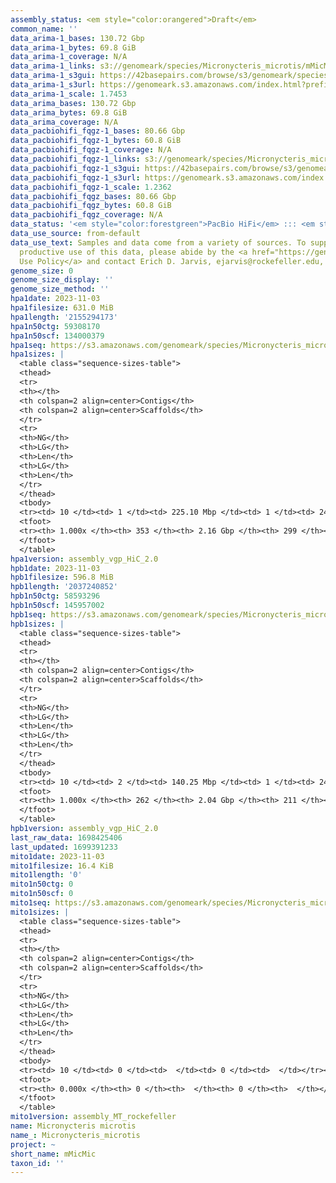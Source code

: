 ```yaml
---
assembly_status: <em style="color:orangered">Draft</em>
common_name: ''
data_arima-1_bases: 130.72 Gbp
data_arima-1_bytes: 69.8 GiB
data_arima-1_coverage: N/A
data_arima-1_links: s3://genomeark/species/Micronycteris_microtis/mMicMic1/genomic_data/arima/<br>
data_arima-1_s3gui: https://42basepairs.com/browse/s3/genomeark/species/Micronycteris_microtis/mMicMic1/genomic_data/arima/
data_arima-1_s3url: https://genomeark.s3.amazonaws.com/index.html?prefix=species/Micronycteris_microtis/mMicMic1/genomic_data/arima/
data_arima-1_scale: 1.7453
data_arima_bases: 130.72 Gbp
data_arima_bytes: 69.8 GiB
data_arima_coverage: N/A
data_pacbiohifi_fqgz-1_bases: 80.66 Gbp
data_pacbiohifi_fqgz-1_bytes: 60.8 GiB
data_pacbiohifi_fqgz-1_coverage: N/A
data_pacbiohifi_fqgz-1_links: s3://genomeark/species/Micronycteris_microtis/mMicMic1/genomic_data/pacbio_hifi/<br>
data_pacbiohifi_fqgz-1_s3gui: https://42basepairs.com/browse/s3/genomeark/species/Micronycteris_microtis/mMicMic1/genomic_data/pacbio_hifi/
data_pacbiohifi_fqgz-1_s3url: https://genomeark.s3.amazonaws.com/index.html?prefix=species/Micronycteris_microtis/mMicMic1/genomic_data/pacbio_hifi/
data_pacbiohifi_fqgz-1_scale: 1.2362
data_pacbiohifi_fqgz_bases: 80.66 Gbp
data_pacbiohifi_fqgz_bytes: 60.8 GiB
data_pacbiohifi_fqgz_coverage: N/A
data_status: '<em style="color:forestgreen">PacBio HiFi</em> ::: <em style="color:forestgreen">Arima</em>'
data_use_source: from-default
data_use_text: Samples and data come from a variety of sources. To support fair and
  productive use of this data, please abide by the <a href="https://genome10k.soe.ucsc.edu/data-use-policies/">Data
  Use Policy</a> and contact Erich D. Jarvis, ejarvis@rockefeller.edu, with any questions.
genome_size: 0
genome_size_display: ''
genome_size_method: ''
hpa1date: 2023-11-03
hpa1filesize: 631.0 MiB
hpa1length: '2155294173'
hpa1n50ctg: 59308170
hpa1n50scf: 134000379
hpa1seq: https://s3.amazonaws.com/genomeark/species/Micronycteris_microtis/mMicMic1/assembly_vgp_HiC_2.0/mMicMic1.HiC.hap1.20231103.fasta.gz
hpa1sizes: |
  <table class="sequence-sizes-table">
  <thead>
  <tr>
  <th></th>
  <th colspan=2 align=center>Contigs</th>
  <th colspan=2 align=center>Scaffolds</th>
  </tr>
  <tr>
  <th>NG</th>
  <th>LG</th>
  <th>Len</th>
  <th>LG</th>
  <th>Len</th>
  </tr>
  </thead>
  <tbody>
  <tr><td> 10 </td><td> 1 </td><td> 225.10 Mbp </td><td> 1 </td><td> 241.78 Mbp </td></tr><tr><td> 20 </td><td> 3 </td><td> 119.89 Mbp </td><td> 2 </td><td> 238.03 Mbp </td></tr><tr><td> 30 </td><td> 5 </td><td> 91.07 Mbp </td><td> 3 </td><td> 220.70 Mbp </td></tr><tr><td> 40 </td><td> 8 </td><td> 78.14 Mbp </td><td> 4 </td><td> 190.54 Mbp </td></tr><tr style="background-color:#cccccc;"><td> 50 </td><td> 11 </td><td style="background-color:#88ff88;"> 59.31 Mbp </td><td> 6 </td><td style="background-color:#88ff88;"> 134.00 Mbp </td></tr><tr><td> 60 </td><td> 15 </td><td> 45.28 Mbp </td><td> 7 </td><td> 125.64 Mbp </td></tr><tr><td> 70 </td><td> 20 </td><td> 38.19 Mbp </td><td> 9 </td><td> 97.10 Mbp </td></tr><tr><td> 80 </td><td> 27 </td><td> 26.42 Mbp </td><td> 12 </td><td> 56.98 Mbp </td></tr><tr><td> 90 </td><td> 36 </td><td> 18.38 Mbp </td><td> 16 </td><td> 45.79 Mbp </td></tr><tr><td> 100 </td><td> 353 </td><td> 12.37 Kbp </td><td> 299 </td><td> 12.37 Kbp </td></tr></tbody>
  <tfoot>
  <tr><th> 1.000x </th><th> 353 </th><th> 2.16 Gbp </th><th> 299 </th><th> 2.16 Gbp </th></tr>
  </tfoot>
  </table>
hpa1version: assembly_vgp_HiC_2.0
hpb1date: 2023-11-03
hpb1filesize: 596.8 MiB
hpb1length: '2037240852'
hpb1n50ctg: 58593296
hpb1n50scf: 145957002
hpb1seq: https://s3.amazonaws.com/genomeark/species/Micronycteris_microtis/mMicMic1/assembly_vgp_HiC_2.0/mMicMic1.HiC.hap2.20231103.fasta.gz
hpb1sizes: |
  <table class="sequence-sizes-table">
  <thead>
  <tr>
  <th></th>
  <th colspan=2 align=center>Contigs</th>
  <th colspan=2 align=center>Scaffolds</th>
  </tr>
  <tr>
  <th>NG</th>
  <th>LG</th>
  <th>Len</th>
  <th>LG</th>
  <th>Len</th>
  </tr>
  </thead>
  <tbody>
  <tr><td> 10 </td><td> 2 </td><td> 140.25 Mbp </td><td> 1 </td><td> 243.89 Mbp </td></tr><tr><td> 20 </td><td> 3 </td><td> 122.40 Mbp </td><td> 2 </td><td> 237.95 Mbp </td></tr><tr><td> 30 </td><td> 5 </td><td> 85.88 Mbp </td><td> 3 </td><td> 220.72 Mbp </td></tr><tr><td> 40 </td><td> 8 </td><td> 70.08 Mbp </td><td> 4 </td><td> 190.06 Mbp </td></tr><tr style="background-color:#cccccc;"><td> 50 </td><td> 11 </td><td style="background-color:#88ff88;"> 58.59 Mbp </td><td> 5 </td><td style="background-color:#88ff88;"> 145.96 Mbp </td></tr><tr><td> 60 </td><td> 15 </td><td> 45.47 Mbp </td><td> 7 </td><td> 125.43 Mbp </td></tr><tr><td> 70 </td><td> 20 </td><td> 38.19 Mbp </td><td> 9 </td><td> 93.76 Mbp </td></tr><tr><td> 80 </td><td> 26 </td><td> 26.25 Mbp </td><td> 11 </td><td> 57.00 Mbp </td></tr><tr><td> 90 </td><td> 35 </td><td> 18.15 Mbp </td><td> 15 </td><td> 45.79 Mbp </td></tr><tr><td> 100 </td><td> 262 </td><td> 15.59 Kbp </td><td> 211 </td><td> 15.59 Kbp </td></tr></tbody>
  <tfoot>
  <tr><th> 1.000x </th><th> 262 </th><th> 2.04 Gbp </th><th> 211 </th><th> 2.04 Gbp </th></tr>
  </tfoot>
  </table>
hpb1version: assembly_vgp_HiC_2.0
last_raw_data: 1698425406
last_updated: 1699391233
mito1date: 2023-11-03
mito1filesize: 16.4 KiB
mito1length: '0'
mito1n50ctg: 0
mito1n50scf: 0
mito1seq: https://s3.amazonaws.com/genomeark/species/Micronycteris_microtis/mMicMic1/assembly_MT_rockefeller/mMicMic1.MT.20231103.fasta.gz
mito1sizes: |
  <table class="sequence-sizes-table">
  <thead>
  <tr>
  <th></th>
  <th colspan=2 align=center>Contigs</th>
  <th colspan=2 align=center>Scaffolds</th>
  </tr>
  <tr>
  <th>NG</th>
  <th>LG</th>
  <th>Len</th>
  <th>LG</th>
  <th>Len</th>
  </tr>
  </thead>
  <tbody>
  <tr><td> 10 </td><td> 0 </td><td>  </td><td> 0 </td><td>  </td></tr><tr><td> 20 </td><td> 0 </td><td>  </td><td> 0 </td><td>  </td></tr><tr><td> 30 </td><td> 0 </td><td>  </td><td> 0 </td><td>  </td></tr><tr><td> 40 </td><td> 0 </td><td>  </td><td> 0 </td><td>  </td></tr><tr style="background-color:#cccccc;"><td> 50 </td><td> 0 </td><td style="background-color:#ff8888;">  </td><td> 0 </td><td style="background-color:#ff8888;">  </td></tr><tr><td> 60 </td><td> 0 </td><td>  </td><td> 0 </td><td>  </td></tr><tr><td> 70 </td><td> 0 </td><td>  </td><td> 0 </td><td>  </td></tr><tr><td> 80 </td><td> 0 </td><td>  </td><td> 0 </td><td>  </td></tr><tr><td> 90 </td><td> 0 </td><td>  </td><td> 0 </td><td>  </td></tr><tr><td> 100 </td><td> 0 </td><td>  </td><td> 0 </td><td>  </td></tr></tbody>
  <tfoot>
  <tr><th> 0.000x </th><th> 0 </th><th>  </th><th> 0 </th><th>  </th></tr>
  </tfoot>
  </table>
mito1version: assembly_MT_rockefeller
name: Micronycteris microtis
name_: Micronycteris_microtis
project: ~
short_name: mMicMic
taxon_id: ''
---
```

